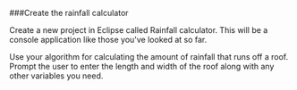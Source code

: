 ###Create the rainfall calculator

Create a new project in Eclipse called Rainfall calculator. This will be a console application like those you've looked at so far.

Use your algorithm for calculating the amount of rainfall that runs off a roof. Prompt the user to enter the length and width of the roof along with any other variables you need.

 